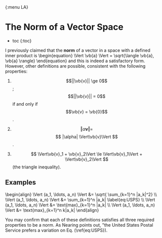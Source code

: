 {:menu LA}

# The Norm of a Vector Space

* toc
{:toc}

I previously claimed that the **norm** of a vector in a space with a defined inner product is
\begin{equation}
  \Vert \vb{a} \Vert = \sqrt{\langle \vb{a}, \vb{a} \rangle}
\end{equation}
and this is indeed a satisfactory form. However, other definitions are possible, consistent with the following properties:

1. $$||\vb{v}|| \ge 0$$ ; $$||\vb{v}|| = 0$$
   if and only if $$\vb{v} = \vb{0}$$.

2. $$ \Vert\alpha \mathbf{v}\Vert = $$
   $$ |\alpha| \Vert\vb{v}\Vert $$.

3. $$ \Vert\vb{v}_1 + \vb{v}_2\Vert \le \Vert\vb{v}_1\Vert + \Vert\vb{v}_2\Vert $$ (the triangle inequality).

## Examples

\begin{align}
    \Vert (a\_1, \ldots, a\_n) \Vert &= \sqrt{ \sum_{k=1}^n |a\_k|^2} \\\ 
    \Vert (a\_1, \ldots, a\_n) \Vert &= \sum\_{k=1}^n |a\_k| \label{eq:USPS} \\\ 
    \Vert (a\_1, \ldots, a\_n) \Vert &= \text{max}\_{k=1}^n |a\_k|  \\\ 
    \Vert (a\_1, \ldots, a\_n) \Vert &= \text{max}\_{k=1}^n k|a\_k|
\end{align}

You may confirm that each of these definitions satisfies all three required properties to be a norm.
As Nearing points out, "the United States Postal Service prefers a variation on Eq.&nbsp;(\ref{eq:USPS}).
